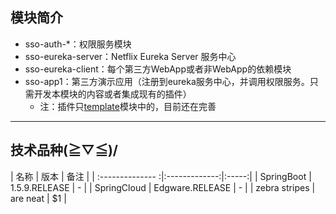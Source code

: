 ## 模块简介
+ sso-auth-*：权限服务模块
+ sso-eureka-server：Netflix Eureka Server 服务中心
+ sso-eureka-client：每个第三方WebApp或者非WebApp的依赖模块
+ sso-app1：第三方演示应用（注册到eureka服务中心，并调用权限服务。只需开发本模块的内容或者集成现有的插件）
    + 注：插件只[template](https://github.com/miyakowork/template-boot-modules)模块中的，目前还在完善
---
## 技术品种\(≧▽≦)/
| 名称        | 版本         | 备注 |
| :-------------- :|:-------------:|:-----:|
| SpringBoot    |   1.5.9.RELEASE           |  -  |
| SpringCloud  | Edgware.RELEASE       |   -  |
| zebra stripes | are neat      |    $1 |
